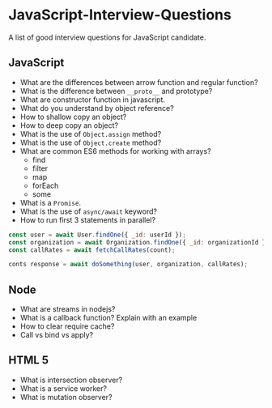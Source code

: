 # JavaScript-Interview-Questions
A list of good interview questions for JavaScript candidate.

JavaScript
----------
- What are the differences between arrow function and regular function?
- What is the difference between `__proto__` and prototype?
- What are constructor function in javascript.
- What do you understand by object reference?
- How to shallow copy an object?
- How to deep copy an object?
- What is the use of `Object.assign` method?
- What is the use of `Object.create` method?
- What are common ES6 methods for working with arrays?
    - find
    - filter
    - map
    - forEach
    - some
- What is a `Promise`.
- What is the use of `async/await` keyword?
- How to run first 3 statements in parallel?
```js
const user = await User.findOne({ _id: userId });
const organization = await Organization.findOne({ _id: organizationId });
const callRates = await fetchCallRates(count);

conts response = await doSomething(user, organization, callRates);
```

Node
----
- What are streams in nodejs?
- What is a callback function? Explain with an example
- How to clear require cache?
- Call vs bind vs apply?

HTML 5
------
- What is intersection observer?
- What is a service worker?
- What is mutation observer?
